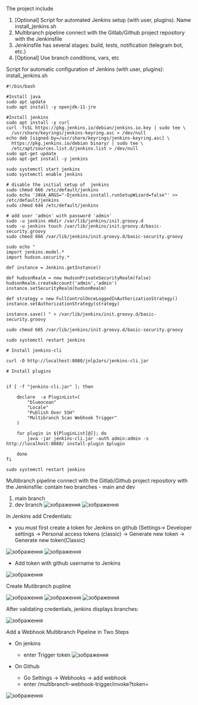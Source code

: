 The  project include
1) [Optional] Script for automated Jenkins setup (with user, plugins). Name install_jenkins.sh
2) Multibranch pipeline connect  with the Gitlab/Github project repository with the Jenkinsfile
3) Jenkinsfile has several stages: build, tests, notification (telegram bot, etc.)
4) [Optional] Use branch conditions, vars, etc


Script for automatic configuration of Jenkins (with user, plugins):
install_jenkins.sh

```
#!/bin/bash

#Install java
sudo apt update
sudo apt install -y openjdk-11-jre 

#Install jenkins
sudo apt install -y curl
curl -fsSL https://pkg.jenkins.io/debian/jenkins.io.key | sudo tee \
  /usr/share/keyrings/jenkins-keyring.asc > /dev/null
echo deb [signed-by=/usr/share/keyrings/jenkins-keyring.asc] \
  https://pkg.jenkins.io/debian binary/ | sudo tee \
  /etc/apt/sources.list.d/jenkins.list > /dev/null
sudo apt-get update
sudo apt-get install -y jenkins

sudo systemctl start jenkins
sudo systemctl enable jenkins

# disable the initial setup of  jenkins
sudo chmod 666 /etc/default/jenkins
sudo echo 'JAVA_ARGS="-Djenkins.install.runSetupWizard=false"' >> /etc/default/jenkins
sudo chmod 644 /etc/default/jenkins

# add user 'admin' with password 'admin'
sudo -u jenkins mkdir /var/lib/jenkins/init.groovy.d
sudo -u jenkins touch /var/lib/jenkins/init.groovy.d/basic-security.groovy
sudo chmod 666 /var/lib/jenkins/init.groovy.d/basic-security.groovy

sudo echo "
import jenkins.model.*
import hudson.security.*

def instance = Jenkins.getInstance()

def hudsonRealm = new HudsonPrivateSecurityRealm(false)
hudsonRealm.createAccount('admin','admin')
instance.setSecurityRealm(hudsonRealm)

def strategy = new FullControlOnceLoggedInAuthorizationStrategy()
instance.setAuthorizationStrategy(strategy)

instance.save() " > /var/lib/jenkins/init.groovy.d/basic-security.groovy

sudo chmod 665 /var/lib/jenkins/init.groovy.d/basic-security.groovy

sudo systemctl restart jenkins

# Install jenkins-cli

curl -O http://localhost:8080/jnlpJars/jenkins-cli.jar

# Install plugins


if [ -f "jenkins-cli.jar" ]; then

    declare  -a PluginList=(
        "blueocean"
        "Locale"
        "Publish Over SSH"
        "Multibranch Scan Webhook Trigger"
    )

    for plugin in ${PluginList[@]}; do
        java -jar jenkins-cli.jar -auth admin:admin -s http://localhost:8080/ install-plugin $plugin

    done
fi

sudo systemctl restart jenkins
```
Multibranch  pipeline connect  with the Gitlab/Github project repository with the Jenkinsfile:
contain two branches - main and dev
1) main branch
2) dev branch
![зображення](https://user-images.githubusercontent.com/97990456/213929672-81e3cb8f-214e-4583-af67-e2e594003742.png)
![зображення](https://user-images.githubusercontent.com/97990456/213930061-ddf1abb8-bc26-43ab-819a-e5f55ef9eb8c.png)

In Jenkins add Credentials:
- you must first  create a  token  for  Jenkins on  github
  (Settings-> Developer settings -> Personal access tokens (classic) -> Generate new token ->  Generate new token(Classic) 
  
 ![зображення](https://user-images.githubusercontent.com/97990456/213931180-2b674ce7-a81b-4c3c-b7a8-1ddb0e6dfa4a.png)
 ![зображення](https://user-images.githubusercontent.com/97990456/213931568-f2977fbd-7001-4964-a96e-1c869f36840e.png)

 - Add token with github username to Jenkins

![зображення](https://user-images.githubusercontent.com/97990456/213930322-d3f768ac-3592-4009-aa42-1a50096d0222.png)


Create Mutibranch pupline

![зображення](https://user-images.githubusercontent.com/97990456/213930581-79e11ca4-7e97-48da-9249-61781f30b71c.png)
![зображення](https://user-images.githubusercontent.com/97990456/213930609-9b988c14-83ad-41fe-833c-be750f71b58b.png)
![зображення](https://user-images.githubusercontent.com/97990456/213930644-bcf63757-e85e-4628-bd58-2f08078021a8.png)

After validating credentials, jenkins displays branches:

![зображення](https://user-images.githubusercontent.com/97990456/213930729-9bd11e7e-1e2d-42f3-af80-b7001b654123.png)

Add a Webhook Multibranch Pipeline in Two Steps

 - On jenkins
    - enter Trigger token
      ![зображення](https://user-images.githubusercontent.com/97990456/213931699-9dc15658-5be8-4c39-814a-402e2e4ea610.png)



 - On Github
   - Go Settings -> Webhooks -> add webhook
   - enter <Jenkins url>/multibranch-webhook-trigger/invoke?token=<token>

![зображення](https://user-images.githubusercontent.com/97990456/213931955-22367c35-507d-442e-aa54-f7452d8d31a1.png)

  







